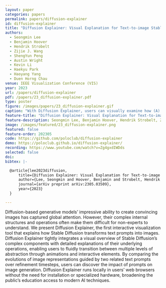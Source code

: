 ```yaml
---
layout: paper
categories: papers
permalink: papers/diffusion-explainer
id: diffusion-explainer
title: "Diffusion Explainer: Visual Explanation for Text-to-image Stable Diffusion"
authors:
  - Seongmin Lee
  - Benjamin Hoover
  - Hendrik Strobelt
  - Zijie J. Wang
  - ShengYun Peng
  - Austin Wright
  - Kevin Li
  - Haekyu Park
  - Haoyang Yang
  - Duen Horng Chau
venue: IEEE Visualization Conference (VIS)
year: 2023
url: /papers/diffusion-explainer
pdf: /papers/23_diffusion-explainer.pdf
type: poster
figure: /images/papers/23_diffusion-explainer.gif
caption: "With Diffusion Explainer, users can visually examine how (A) text prompt, e.g., “a cute and adorable bunny... pixar character”, is encoded by (B) the Text Representation Generator into vectors to guide (C) the Image Representation Refiner to iteratively refine the vector representation of the image being generated. (D) The Timestep Controller enables users to review the incremental improvements in image quality and adherence to the prompt over timesteps. (E) The final image representation is upscaled to a high-resolution image. Diffusion Explainer tightly integrates a visual overview of Stable Diffusion’s complex components with detailed explanations of their underlying operations, enabling users to fluidly transition between multiple levels of abstraction through animations and interactive elements."
feature-title: "Diffusion Explainer: Visual Explanation for Text-to-image Stable Diffusion"
feature-description: Seongmin Lee, Benjamin Hoover, Hendrik Strobelt, Zijie J. Wang, <b> ShengYun Peng </b>, <br> Austin Wright, Kevin Li, Haekyu Park, Haoyang Yang, Duen Horng Chau
image: /images/featured/23_diffusion-explainer.png
featured: false
feature-order: 202305
code: https://github.com/poloclub/diffusion-explainer
demo: https://poloclub.github.io/diffusion-explainer/
recording: https://www.youtube.com/watch?v=Zg4gxdIWDds
selected: false
doi: 
bibtex: |-

  @article{lee2023diffusion,
      title={Diffusion Explainer: Visual Explanation for Text-to-image Stable Diffusion},
      author={Lee, Seongmin and Hoover, Benjamin and Strobelt, Hendrik and Wang, Zijie J and Peng, ShengYun and Wright, Austin and Li, Kevin and Park, Haekyu and Yang, Haoyang and Chau, Duen Horng},
      journal={arXiv preprint arXiv:2305.03509},
      year={2023}
  }

---
```


Diffusion-based generative models’ impressive ability to create convincing images has captured global attention. However, their complex internal structures and operations often make them difficult for non-experts to understand. We present Diffusion Explainer, the first interactive visualization tool that explains how Stable Diffusion transforms text prompts into images. Diffusion Explainer tightly integrates a visual overview of Stable Diffusion’s complex components with detailed explanations of their underlying operations, enabling users to fluidly transition between multiple levels of abstraction through animations and interactive elements. By comparing the evolutions of image representations guided by two related text prompts over refinement timesteps, users can discover the impact of prompts on image generation. Diffusion Explainer runs locally in users’ web browsers without the need for installation or specialized hardware, broadening the public’s education access to modern AI techniques.